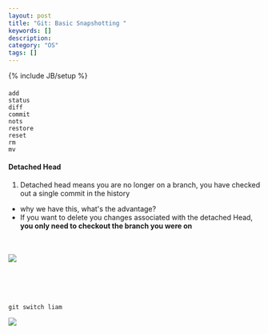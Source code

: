 ```yaml
---
layout: post
title: "Git: Basic Snapshotting "
keywords: []
description: 
category: "OS" 
tags: []
---
```

{% include JB/setup %}

####

```shell
add
status
diff
commit
nots
restore
reset
rm
mv
```

#### Detached Head
1. Detached head means you are no longer on a branch, you have checked out a
   single commit in the history
- why we have this, what's the advantage?
- If you want to delete you changes associated with the detached Head, **you
  only need to checkout the branch you were on**
  


<br />  <br />
<img align="left"
src="{{IMAGE_PATH}}/os-software-git-basic-detach-head-before-switch.png" /> <br />
<br /> <br /> <br /> <br />

```shell
git switch liam
```

<img align="left"
src="{{IMAGE_PATH}}/os-software-git-basic-detach-head-after-switch.png" /> <br />
<br /> <br /> <br /> <br />

